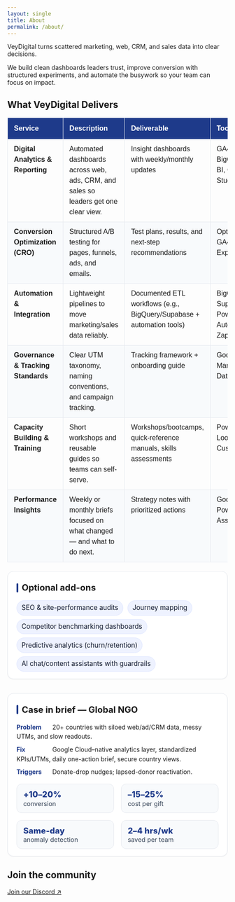 ```yaml
---
layout: single
title: About
permalink: /about/
---
```


<style>
/* ========== Page-local styles (single block to avoid SCSS build issues) ========== */

/* Align H1, intro, section title, and wide table */
@media (min-width: 1024px) {
  .page__title,
  .vd-wide-block,
  .vd-wide-title {
    position: relative;
    left: 50%;
    transform: translateX(-50%);
    width: min(1400px, 96vw);
    max-width: 1400px;
    text-align: left;
    margin-left: auto;
    margin-right: auto;
  }
  .vd-wide-block { margin-bottom: 1rem; }
}

/* Base table style */
table.vd-plain {
  font-family: Arial, Helvetica, sans-serif;
  border-collapse: collapse;
  width: 100%;
  table-layout: auto;
  margin: 0 0 1.25rem 0;
}
table.vd-plain td,
table.vd-plain th {
  border: 1px solid #e6e9ef;
  padding: 10px 14px;
  vertical-align: top;
  line-height: 1.5;
  white-space: normal;
  word-break: normal;
  hyphens: auto;
}
table.vd-plain thead th {
  background: #1E3A8A; /* brand blue */
  color: #fff;
  text-align: left;
  font-weight: 700;
  padding-top: 12px;
  padding-bottom: 12px;
}
table.vd-plain tbody tr:nth-child(even) td { background: #f8fafc; }
table.vd-plain tbody tr:hover td { background: #f1f5fb; }

/* Widen ONLY the Deliverables table + match the section title */
@media (min-width: 1024px) {
  table.vd-delivers-wide {
    position: relative;
    left: 50%;
    transform: translateX(-50%);
    width: min(1400px, 96vw);
    max-width: 1400px;
  }
  .vd-wide-title {
    position: relative;
    left: 50%;
    transform: translateX(-50%);
    width: min(1400px, 96vw);
    max-width: 1400px;
    margin: 0 0 .75rem 0;
    text-align: left;
  }
}

/* Cards: Optional add-ons + Case in brief */
.vd-callouts{
  display:grid;
  grid-template-columns:1fr;
  gap:2rem;
  align-items:start;
  margin:1.25rem 0 0;
}
@media (min-width:1024px){
  .vd-callouts{ grid-template-columns:repeat(2,minmax(0,1fr)); }
}
.vd-card{
  background:#fff;
  border:1px solid #e6e9ef;
  border-radius:14px;
  padding:1.25rem 1.25rem 1rem;
  box-shadow:0 1px 2px rgba(16,24,40,.06);
}
.vd-card h3{
  margin:.25rem 0 1rem;
  font-size:1.25rem;
  line-height:1.3;
  position:relative;
  padding-left:.75rem;
}
.vd-card h3::before{
  content:"";
  position:absolute;
  left:0; top:.15rem; bottom:.15rem;
  width:4px; border-radius:3px;
  background:#1E3A8A;
}
.vd-pills{
  display:flex; flex-wrap:wrap; gap:.5rem .6rem;
  list-style:none; padding:0; margin:0;
}
.vd-pills li{
  background:#eef2ff;
  border:1px solid #e0e7ff;
  color:#0f172a;
  padding:.45rem .65rem;
  border-radius:999px;
  font-size:.95rem;
  line-height:1.2;
  white-space:nowrap;
}
.vd-brief{ list-style:none; padding:0; margin:0 0 1rem; }
.vd-brief li{ margin:.5rem 0; line-height:1.55; }
.vd-brief li span{
  display:inline-block;
  min-width:78px;
  font-weight:700;
  color:#1E3A8A;
}
.vd-metrics{
  display:grid; gap:.75rem;
  grid-template-columns:repeat(2,minmax(0,1fr));
}
@media (min-width:520px){ .vd-metrics{ gap:1rem; } }
.vd-metric{
  background:#f8fafc;
  border:1px solid #e6e9ef;
  border-radius:12px;
  padding:.75rem .9rem;
}
.vd-num{ font-size:1.15rem; font-weight:800; color:#1E3A8A; letter-spacing:.2px; }
.vd-label{ font-size:.9rem; color:#334155; margin-top:.1rem; }
</style>

<div class="vd-wide-block">
  <p>VeyDigital turns scattered marketing, web, CRM, and sales data into clear decisions.</p>
  <p>We build clean dashboards leaders trust, improve conversion with structured experiments, and automate the busywork so your team can focus on impact.</p>
</div>

<h2 class="vd-wide-title">What VeyDigital Delivers</h2>

<table class="vd-plain vd-delivers-wide">
  <thead>
    <tr>
      <th>Service</th>
      <th>Description</th>
      <th>Deliverable</th>
      <th>Tools</th>
    </tr>
  </thead>
  <tbody>
    <tr>
      <td><strong>Digital Analytics &amp; Reporting</strong></td>
      <td>Automated dashboards across web, ads, CRM, and sales so leaders get one clear view.</td>
      <td>Insight dashboards with weekly/monthly updates</td>
      <td>GA4, GTM, BigQuery, Power BI, Cloud BI Studio</td>
    </tr>
    <tr>
      <td><strong>Conversion Optimization (CRO)</strong></td>
      <td>Structured A/B testing for pages, funnels, ads, and emails.</td>
      <td>Test plans, results, and next-step recommendations</td>
      <td>Optimizely/VWO, GA4 Experiments</td>
    </tr>
    <tr>
      <td><strong>Automation &amp; Integration</strong></td>
      <td>Lightweight pipelines to move marketing/sales data reliably.</td>
      <td>Documented ETL workflows (e.g., BigQuery/Supabase + automation tools)</td>
      <td>BigQuery, Supabase, Power Automate, Zapier</td>
    </tr>
    <tr>
      <td><strong>Governance &amp; Tracking Standards</strong></td>
      <td>Clear UTM taxonomy, naming conventions, and campaign tracking.</td>
      <td>Tracking framework + onboarding guide</td>
      <td>Google Tag Manager, GA4, Data Studio</td>
    </tr>
    <tr>
      <td><strong>Capacity Building &amp; Training</strong></td>
      <td>Short workshops and reusable guides so teams can self-serve.</td>
      <td>Workshops/bootcamps, quick-reference manuals, skills assessments</td>
      <td>Power BI, Looker Studio, Custom LMS</td>
    </tr>
    <tr>
      <td><strong>Performance Insights</strong></td>
      <td>Weekly or monthly briefs focused on what changed — and what to do next.</td>
      <td>Strategy notes with prioritized actions</td>
      <td>Google Sheets, Power BI, AI Assistant</td>
    </tr>
  </tbody>
</table>

<div class="vd-callouts">
  <section class="vd-card">
    <h3>Optional add-ons</h3>
    <ul class="vd-pills">
      <li>SEO &amp; site-performance audits</li>
      <li>Journey mapping</li>
      <li>Competitor benchmarking dashboards</li>
      <li>Predictive analytics (churn/retention)</li>
      <li>AI chat/content assistants with guardrails</li>
    </ul>
  </section>

  <section class="vd-card">
    <h3>Case in brief — Global NGO</h3>
    <ul class="vd-brief">
      <li><span>Problem</span> 20+ countries with siloed web/ad/CRM data, messy UTMs, and slow readouts.</li>
      <li><span>Fix</span> Google Cloud–native analytics layer, standardized KPIs/UTMs, daily one-action brief, secure country views.</li>
      <li><span>Triggers</span> Donate-drop nudges; lapsed-donor reactivation.</li>
    </ul>
    <div class="vd-metrics">
      <div class="vd-metric"><div class="vd-num">+10–20%</div><div class="vd-label">conversion</div></div>
      <div class="vd-metric"><div class="vd-num">–15–25%</div><div class="vd-label">cost per gift</div></div>
      <div class="vd-metric"><div class="vd-num">Same-day</div><div class="vd-label">anomaly detection</div></div>
      <div class="vd-metric"><div class="vd-num">2–4 hrs/wk</div><div class="vd-label">saved per team</div></div>
    </div>
  </section>
</div>

## Join the community

<p><a href="https://discord.gg/yourInvite">Join our Discord ↗</a></p>
